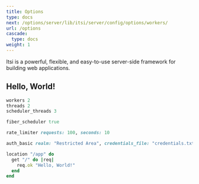 ```yaml
---
title: Options
type: docs
next: /options/server/lib/itsi/server/config/options/workers/
url: /options
cascade:
  type: docs
weight: 1
---
```


Itsi is a powerful, flexible, and easy-to-use server-side framework for building web applications.

## Hello, World!

```ruby {filename="Itsi.rb"}
workers 2
threads 2
scheduler_threads 3

fiber_scheduler true

rate_limiter requests: 100, seconds: 10

auth_basic realm: "Restricted Area", credentials_file: "credentials.txt"

location "/app" do
  get "/" do |req|
    req.ok "Hello, World!"
  end
end

```
